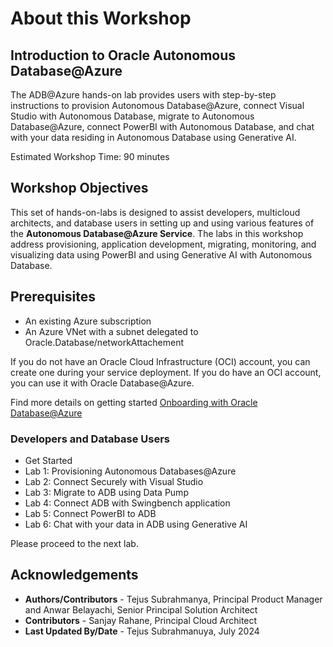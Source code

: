 # About this Workshop

## Introduction to Oracle Autonomous Database@Azure
The ADB@Azure hands-on lab provides users with step-by-step instructions to provision Autonomous Database@Azure, connect Visual Studio with Autonomous Database, migrate to Autonomous Database@Azure, connect PowerBI with Autonomous Database, and chat with your data residing in Autonomous Database using Generative AI. 


Estimated Workshop Time: 90 minutes

## Workshop Objectives
This set of hands-on-labs is designed to assist developers, multicloud architects, and database users in setting up and using various features of the **Autonomous Database@Azure Service**. The labs in this workshop address provisioning, application development, migrating, monitoring, and visualizing data using PowerBI and using Generative AI with Autonomous Database.

## Prerequisites
- An existing Azure subscription
- An Azure VNet with a subnet delegated to Oracle.Database/networkAttachement

If you do not have an Oracle Cloud Infrastructure (OCI) account, you can create one during your service deployment. If you do have an OCI account, you can use it with Oracle Database@Azure.


Find more details on getting started [Onboarding with Oracle Database@Azure](https://docs.oracle.com/en-us/iaas/Content/multicloud/oaaonboard.htm)


### Developers and Database Users

* Get Started
* Lab 1: Provisioning Autonomous Databases@Azure
* Lab 2: Connect Securely with Visual Studio
* Lab 3: Migrate to ADB using Data Pump
* Lab 4: Connect ADB with Swingbench application
* Lab 5: Connect PowerBI to ADB
* Lab 6: Chat with your data in ADB using Generative AI

Please proceed to the next lab.

## Acknowledgements
- **Authors/Contributors** - Tejus Subrahmanya, Principal Product Manager and 
Anwar Belayachi, Senior Principal Solution Architect
- **Contributors** - Sanjay Rahane, Principal Cloud Architect
- **Last Updated By/Date** - Tejus Subrahmanuya, July 2024